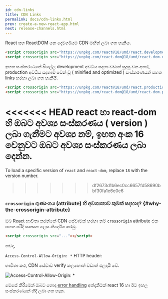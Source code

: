 ```yaml
---
id: cdn-links
title: CDN Links
permalink: docs/cdn-links.html
prev: create-a-new-react-app.html
next: release-channels.html
---
```


React සහ ReactDOM යන දෙවර්ගයම CDN මඟින් ලබා ගත හැකිය.

```html
<script crossorigin src="https://unpkg.com/react@18/umd/react.development.js"></script>
<script crossorigin src="https://unpkg.com/react-dom@18/umd/react-dom.development.js"></script>
```

ඉහත සංස්කරණයන් සියල්ල development අවධිය සදහා වඩාත් සුදුසු වන අතර, production අවධිය සදහාම වෙන් වූ  ( minified and optimized )  සංස්කරණයන් පහත links හරහා ලබා ගත හැකියි.

```html
<script crossorigin src="https://unpkg.com/react@18/umd/react.production.min.js"></script>
<script crossorigin src="https://unpkg.com/react-dom@18/umd/react-dom.production.min.js"></script>
```

<<<<<<< HEAD
react හා react-dom හි ඔබට අවශ්‍ය සංස්කරණය ( version ) ලබා ගැනීමට අවශ්‍ය නම්, ඉහත අංක 16 වෙනුවට ඔබට අවශ්‍ය සංස්කරණය ලබා දෙන්න. 
=======
To load a specific version of `react` and `react-dom`, replace `18` with the version number.
>>>>>>> df2673d1b6ec0cc6657fd58690bbf30fa1e6e0e6


### `crossorigin` ගුණාංගය (attribute) හි අවශ්‍යතාව කුමක් සදහාද? {#why-the-crossorigin-attribute}

ඔබ React භාවිතා කරන්නේ CDN සේවාවක් හරහා නම් [`crossorigin`](https://developer.mozilla.org/en-US/docs/Web/HTML/CORS_settings_attributes) attribute එක පහත පරිදි සකසන ලෙස නිර්දේශ කරමු.


```html
<script crossorigin src="..."></script>
```
තවද,

`Access-Control-Allow-Origin: *` HTTP header:

භාවිතා කර, CDN සේවාව verify කලහොත් වඩාත් ඵලදායී වේ.


![Access-Control-Allow-Origin: *](../images/docs/cdn-cors-header.png)

මෙසේ කිරීමෙන් ඔබට හොද  [error handling](/blog/2017/07/26/error-handling-in-react-16.html) අත්දැකීමක් react 16 හා ඊට ඉහල සංස්කරණයන් හීදී ලබා ගත හැක.

